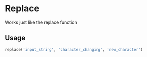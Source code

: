 # Replace
Works just like the replace function

## Usage
```py
replace('input_string', 'character_changing', 'new_character')
```